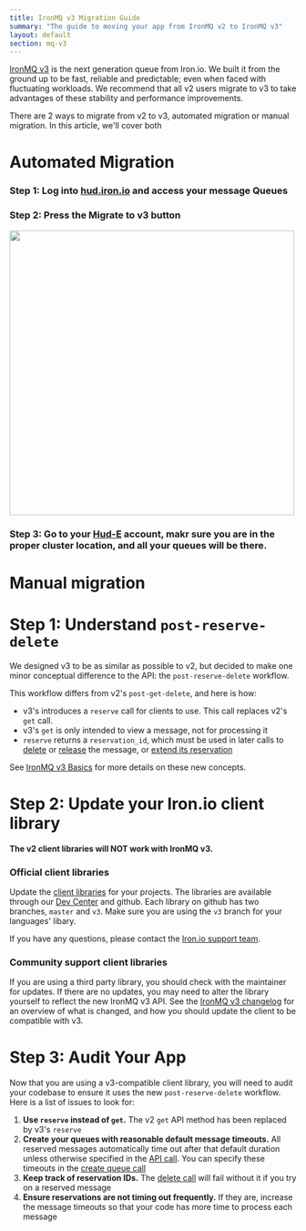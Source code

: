 ```yaml
---
title: IronMQ v3 Migration Guide
summary: "The guide to moving your app from IronMQ v2 to IronMQ v3"
layout: default
section: mq-v3
---
```


[IronMQ v3](/mq/3) is the next generation queue from Iron.io. We built it
from the ground up to be fast, reliable and predictable; even when
faced with fluctuating workloads. We recommend that all v2 users migrate to v3
 to take advantages of these stability and performance improvements.

There are 2 ways to migrate from v2 to v3, automated migration or manual migration. In this article, we'll cover both
# Automated Migration

### Step 1: Log into <a href='hud.iron.io'>hud.iron.io</a> and access your message Queues

### Step 2: Press the Migrate to v3 button<br />
<img style='width: 500px !important;' src='https://d1ro8r1rbfn3jf.cloudfront.net/ms_89572/XJRvFhKp2u0IzrkVs6J3xVO99GBXWV/celeryTest%2B%257C%2BQueues%2B%257C%2BHUD%2B--%2BIron.io%2B2015-11-12%2B17-04-14.png?Expires=1447463074&Signature=TZyRSz9lJM-gtRJM4siclGQp72aByxAJpnUh5wmppDFeXiXUnAuhq11k1Kc3f0UjSwYnCslwRpBhwtF-5wzFwy26ab3Gct6~oijfRIa7GRSyh6KE3vJ3pQwT5Kb9I1TunddzJbhlXgZwZQ-QyerYFzzzg9a2isnUjchhX-8rtMBBWD1uubrj1brVVjzZb9x8icvr9LaQp8VPlCekAvwF-2sTdP~DbCqQwyDnqJk~aQ0wc4qCjV-e9p1V4IpHpplERY1dlK4Di~AAZM3soQB14fQK-Js1A7NAzJ6pRGFdO9t3BUGUOVLvjf9OB6Y02tPrVRu8DL-VmAvpRwF13Tag-Q__&Key-Pair-Id=APKAJHEJJBIZWFB73RSA' />

### Step 3: Go to your <a href='hud-e.iron.io'>Hud-E</a> account, makr sure you are in the proper cluster location, and all your queues will be there.

<h1>Manual migration</h1> 

# Step 1: Understand `post-reserve-delete`

We designed v3 to be as similar as possible to v2, but decided to make one minor
conceptual difference to the API: the `post-reserve-delete` workflow.

This workflow differs from v2's `post-get-delete`, and here is how:

- v3's introduces a `reserve` call for clients to use. This call replaces v2's `get` call.
- v3's `get` is only intended to view a message, not for processing it
- `reserve` returns a `reservation_id`, which must be used in later calls to [delete](/mq/3/reference/api/#delete-messages) or [release](/mq/3/reference/api/#release-message) the message, or [extend its reservation](/mq/3/reference/api/#touch-message)

See [IronMQ v3 Basics](/mq/3/reference/api/#changes) for more details on these new concepts.

# Step 2: Update your Iron.io client library

**The v2 client libraries will NOT work with IronMQ v3.**

### Official client libraries

Update the [client libraries](/mq/3/libraries/) for your projects. The
libraries are available through our [Dev Center](/mq/3/libraries/) and github. Each library on
github has two branches, `master` and `v3`. Make sure you are using the `v3`
branch for your languages' libary.

If you have any questions, please
contact the [Iron.io support team](/support/).

### Community support client libraries

If you are using a third party library, you should check with the maintainer
for updates. If there are no updates, you may need to alter the library
yourself to reflect the new IronMQ v3 API. See the [IronMQ v3 changelog](/mq/3/reference/api/#changes) for an overview of what is changed,
and how you should update the client to be compatible with v3.

# Step 3: Audit Your App

Now that you are using a v3-compatible client library, you will need to audit your codebase
to ensure it uses the new `post-reserve-delete` workflow. Here is a list of issues to look for:

1. __Use `reserve` instead of `get`.__ The v2 `get` API method has been replaced
by v3's `reserve`
2. __Create your queues with reasonable default message timeouts.__ All reserved messages
automatically time out after that default duration unless otherwise specified in the [API call](/mq/3/reference/api/#reserve-messages). You can specify these
timeouts in the [create queue call](/mq/3/reference/api/#create-queue)
3. __Keep track of reservation IDs.__ The [delete call](/mq/3/reference/api/#delete-message)
will fail without it if you try on a reserved message
4. __Ensure reservations are not timing out frequently.__ If they are, increase the message
timeouts so that your code has more time to process each message
